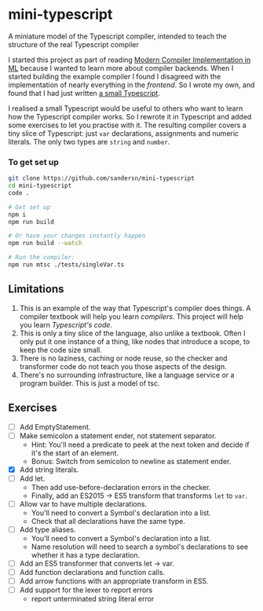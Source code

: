 # mini-typescript

A miniature model of the Typescript compiler, intended to teach the structure of the real Typescript compiler

I started this project as part of reading [Modern Compiler Implementation in ML](https://www.cs.princeton.edu/~appel/modern/ml/) because I wanted to learn more about compiler backends. When I started building the example compiler I found I disagreed with the implementation of nearly everything in the _frontend_. So I wrote my own, and found that I had just written [a small Typescript](https://github.com/sandersn/minits).

I realised a small Typescript would be useful to others who want to learn how the Typescript compiler works. So I rewrote it in Typescript and added some exercises to let you practise with it. The resulting compiler covers a tiny slice of Typescript: just `var` declarations, assignments and numeric literals. The only two types are `string` and `number`.

### To get set up

```sh
git clone https://github.com/sandersn/mini-typescript
cd mini-typescript
code .

# Get set up
npm i
npm run build

# Or have your changes instantly happen
npm run build --watch

# Run the compiler:
npm run mtsc ./tests/singleVar.ts
```

## Limitations

1. This is an example of the way that Typescript's compiler does things. A compiler textbook will help you learn _compilers_. This project will help you learn _Typescript's code_.
2. This is only a tiny slice of the language, also unlike a textbook. Often I only put it one instance of a thing, like nodes that introduce a scope, to keep the code size small.
3. There is no laziness, caching or node reuse, so the checker and transformer code do not teach you those aspects of the design.
4. There's no surrounding infrastructure, like a language service or a program builder. This is just a model of tsc.

## Exercises

- [ ] Add EmptyStatement.
- [ ] Make semicolon a statement ender, not statement separator.
  - Hint: You'll need a predicate to peek at the next token and decide if it's the start of an element.
  - Bonus: Switch from semicolon to newline as statement ender.
- [x] Add string literals.
- [ ] Add let.
  - Then add use-before-declaration errors in the checker.
  - Finally, add an ES2015 -> ES5 transform that transforms `let` to `var`.
- [ ] Allow var to have multiple declarations.
  - You'll need to convert a Symbol's declaration into a list.
  - Check that all declarations have the same type.
- [ ] Add type aliases.
  - You'll need to convert a Symbol's declaration into a list.
  - Name resolution will need to search a symbol's declarations to see whether it has a type declaration.
- [ ] Add an ES5 transformer that converts let -> var.
- [ ] Add function declarations and function calls.
- [ ] Add arrow functions with an appropriate transform in ES5.
- [ ] Add support for the lexer to report errors
  - report unterminated string literal error
